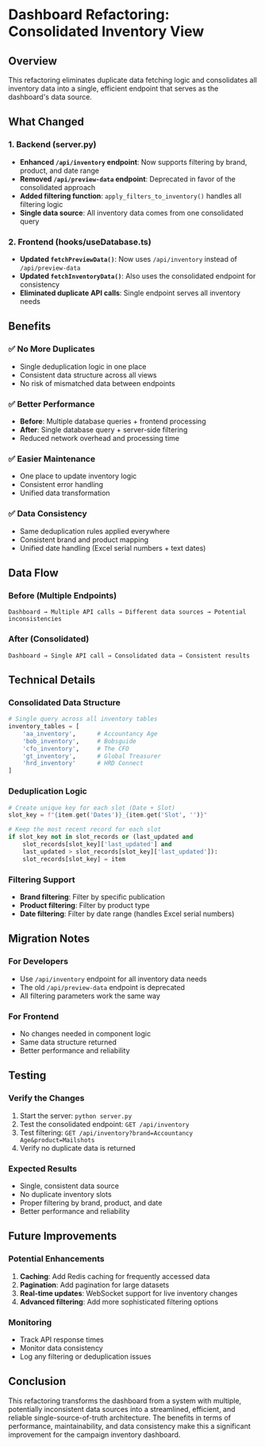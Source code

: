 # Dashboard Refactoring: Consolidated Inventory View

## Overview
This refactoring eliminates duplicate data fetching logic and consolidates all inventory data into a single, efficient endpoint that serves as the dashboard's data source.

## What Changed

### 1. **Backend (server.py)**
- **Enhanced `/api/inventory` endpoint**: Now supports filtering by brand, product, and date range
- **Removed `/api/preview-data` endpoint**: Deprecated in favor of the consolidated approach
- **Added filtering function**: `apply_filters_to_inventory()` handles all filtering logic
- **Single data source**: All inventory data comes from one consolidated query

### 2. **Frontend (hooks/useDatabase.ts)**
- **Updated `fetchPreviewData()`**: Now uses `/api/inventory` instead of `/api/preview-data`
- **Updated `fetchInventoryData()`**: Also uses the consolidated endpoint for consistency
- **Eliminated duplicate API calls**: Single endpoint serves all inventory needs

## Benefits

### ✅ **No More Duplicates**
- Single deduplication logic in one place
- Consistent data structure across all views
- No risk of mismatched data between endpoints

### ✅ **Better Performance**
- **Before**: Multiple database queries + frontend processing
- **After**: Single database query + server-side filtering
- Reduced network overhead and processing time

### ✅ **Easier Maintenance**
- One place to update inventory logic
- Consistent error handling
- Unified data transformation

### ✅ **Data Consistency**
- Same deduplication rules applied everywhere
- Consistent brand and product mapping
- Unified date handling (Excel serial numbers + text dates)

## Data Flow

### **Before (Multiple Endpoints)**
```
Dashboard → Multiple API calls → Different data sources → Potential inconsistencies
```

### **After (Consolidated)**
```
Dashboard → Single API call → Consolidated data → Consistent results
```

## Technical Details

### **Consolidated Data Structure**
```python
# Single query across all inventory tables
inventory_tables = [
    'aa_inventory',      # Accountancy Age
    'bob_inventory',     # Bobsguide
    'cfo_inventory',     # The CFO
    'gt_inventory',      # Global Treasurer
    'hrd_inventory'      # HRD Connect
]
```

### **Deduplication Logic**
```python
# Create unique key for each slot (Date + Slot)
slot_key = f"{item.get('Dates')}_{item.get('Slot', '')}"

# Keep the most recent record for each slot
if slot_key not in slot_records or (last_updated and 
    slot_records[slot_key]['last_updated'] and 
    last_updated > slot_records[slot_key]['last_updated']):
    slot_records[slot_key] = item
```

### **Filtering Support**
- **Brand filtering**: Filter by specific publication
- **Product filtering**: Filter by product type
- **Date filtering**: Filter by date range (handles Excel serial numbers)

## Migration Notes

### **For Developers**
- Use `/api/inventory` endpoint for all inventory data needs
- The old `/api/preview-data` endpoint is deprecated
- All filtering parameters work the same way

### **For Frontend**
- No changes needed in component logic
- Same data structure returned
- Better performance and reliability

## Testing

### **Verify the Changes**
1. Start the server: `python server.py`
2. Test the consolidated endpoint: `GET /api/inventory`
3. Test filtering: `GET /api/inventory?brand=Accountancy Age&product=Mailshots`
4. Verify no duplicate data is returned

### **Expected Results**
- Single, consistent data source
- No duplicate inventory slots
- Proper filtering by brand, product, and date
- Better performance and reliability

## Future Improvements

### **Potential Enhancements**
1. **Caching**: Add Redis caching for frequently accessed data
2. **Pagination**: Add pagination for large datasets
3. **Real-time updates**: WebSocket support for live inventory changes
4. **Advanced filtering**: Add more sophisticated filtering options

### **Monitoring**
- Track API response times
- Monitor data consistency
- Log any filtering or deduplication issues

## Conclusion

This refactoring transforms the dashboard from a system with multiple, potentially inconsistent data sources into a streamlined, efficient, and reliable single-source-of-truth architecture. The benefits in terms of performance, maintainability, and data consistency make this a significant improvement for the campaign inventory dashboard.

